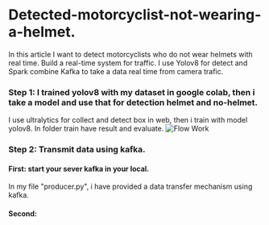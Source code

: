 # Detected-motorcyclist-not-wearing-a-helmet.
In this article I want to detect motorcyclists who do not wear helmets with real time. Build a real-time system for traffic. I use Yolov8 for detect and Spark combine Kafka to take a data real time from camera trafic.

### Step 1: I trained yolov8 with my dataset in google colab, then i take a model and use that for detection helmet and no-helmet.
I use ultralytics for collect and detect box in web, then i train with model yolov8. In folder train have result and evaluate.
![Flow Work](D:/Python/Detected-motorcyclist-not-wearing-a-helmet/image/flow_Work.png)
### Step 2: Transmit data using kafka.
#### First: start your sever kafka in your local.
In my file "producer.py", i have provided a data transfer mechanism using kafka.
#### Second: 
